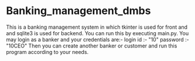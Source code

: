 # Banking_management_dmbs
This is a banking management system in which tkinter is used for front and and sqlite3 is used for backend.
You can run this by executing main.py.
You may login as a banker and your credentials are:-
login id :- "10"
password :- "10CEO"
Then you can create another banker or customer and run this program according to your needs.
